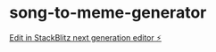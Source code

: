 # song-to-meme-generator

[Edit in StackBlitz next generation editor ⚡️](https://stackblitz.com/~/github.com/nirajvora/song-to-meme-generator)